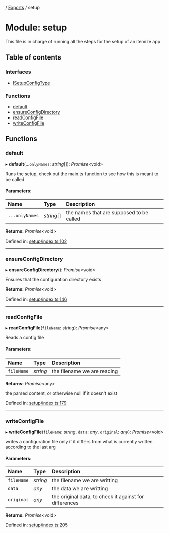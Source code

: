 [](../README.md) / [Exports](../modules.md) / setup

# Module: setup

This file is in charge of running all the steps for the setup of an itemize app

## Table of contents

### Interfaces

- [ISetupConfigType](../interfaces/setup.isetupconfigtype.md)

### Functions

- [default](setup.md#default)
- [ensureConfigDirectory](setup.md#ensureconfigdirectory)
- [readConfigFile](setup.md#readconfigfile)
- [writeConfigFile](setup.md#writeconfigfile)

## Functions

### default

▸ **default**(...`onlyNames`: *string*[]): *Promise*<void\>

Runs the setup, check out the main.ts function to see
how this is meant to be called

#### Parameters:

Name | Type | Description |
:------ | :------ | :------ |
`...onlyNames` | *string*[] | the names that are supposed to be called    |

**Returns:** *Promise*<void\>

Defined in: [setup/index.ts:102](https://github.com/onzag/itemize/blob/0e9b128c/setup/index.ts#L102)

___

### ensureConfigDirectory

▸ **ensureConfigDirectory**(): *Promise*<void\>

Ensures that the configuration directory exists

**Returns:** *Promise*<void\>

Defined in: [setup/index.ts:146](https://github.com/onzag/itemize/blob/0e9b128c/setup/index.ts#L146)

___

### readConfigFile

▸ **readConfigFile**(`fileName`: *string*): *Promise*<any\>

Reads a config file

#### Parameters:

Name | Type | Description |
:------ | :------ | :------ |
`fileName` | *string* | the filename we are reading   |

**Returns:** *Promise*<any\>

the parsed content, or otherwise null if it doesn't exist

Defined in: [setup/index.ts:179](https://github.com/onzag/itemize/blob/0e9b128c/setup/index.ts#L179)

___

### writeConfigFile

▸ **writeConfigFile**(`fileName`: *string*, `data`: *any*, `original`: *any*): *Promise*<void\>

writes a configuration file only if it differs from what is currently written
according to the last arg

#### Parameters:

Name | Type | Description |
:------ | :------ | :------ |
`fileName` | *string* | the filename we are writting   |
`data` | *any* | the data we are writting   |
`original` | *any* | the original data, to check it against for differences    |

**Returns:** *Promise*<void\>

Defined in: [setup/index.ts:205](https://github.com/onzag/itemize/blob/0e9b128c/setup/index.ts#L205)
